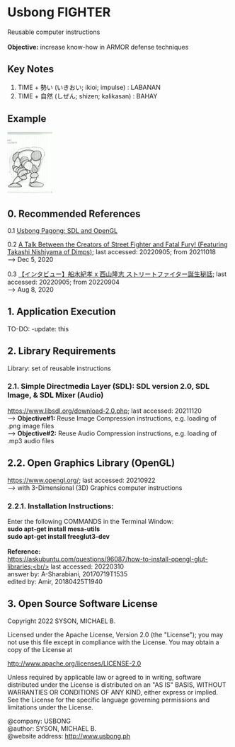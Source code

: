 # Usbong FIGHTER
Reusable computer instructions<br/>
<br/>
<b>Objective:</b> increase know-how in ARMOR defense techniques

## Key Notes
1) TIME + 勢い (いきおい; ikioi; impulse) : LABANAN<br/>
2) TIME + 自然 (しぜん; shizen; kalikasan) : BAHAY

## Example 

<img src="https://github.com/usbong/FIGHTER/blob/main/notes/animation/usbongFighterPilotAndRobotAnimationV3ARMSAndLEGSNoteBounce3FramesV20220627T1607.gif" width="20%">

## 0. Recommended References
0.1 [Usbong Pagong: SDL and OpenGL](https://github.com/usbong/pagong/)

0.2 [A Talk Between the Creators of Street Fighter and Fatal Fury! (Featuring Takashi Nishiyama of Dimps)](https://www.youtube.com/watch?v=GMp5x7-FAiU); last accessed: 20220905; from 20211018<br/>
--> Dec 5, 2020

0.3 [【インタビュー】船水紀孝 x 西山隆志 ストリートファイター誕生秘話](https://www.youtube.com/watch?v=FsHKQQGsrLI); last accessed: 20220905; from 20220904<br/>
--> Aug 8, 2020

## 1. Application Execution
TO-DO: -update: this

## 2. Library Requirements
Library: set of reusable instructions

### 2.1. Simple Directmedia Layer (SDL): SDL version 2.0, SDL Image, & SDL Mixer (Audio)
https://www.libsdl.org/download-2.0.php; last accessed: 20211120<br/>
--> <b>Objective#1:</b> Reuse Image Compression instructions, e.g. loading of .png image files<br/>
--> <b>Objective#2:</b> Reuse Audio Compression instructions, e.g. loading of .mp3 audio files  

## 2.2. Open Graphics Library (OpenGL)
https://www.opengl.org/; last accessed: 20210922<br/>
--> with 3-Dimensional (3D) Graphics computer instructions

### 2.2.1. Installation Instructions:
Enter the following COMMANDS in the Terminal Window:<br/>
<b>sudo apt-get install mesa-utils</b><br/>
<b>sudo apt-get install freeglut3-dev</b><br/>
<br/>
<b>Reference:</b><br/>
https://askubuntu.com/questions/96087/how-to-install-opengl-glut-libraries;<br/>
last accessed: 20220310<br/>
answer by: A-Sharabiani, 20170719T1535<br/>
edited by: Amir, 20180425T1940<br/>

## 3. Open Source Software License
Copyright 2022 SYSON, MICHAEL B.

Licensed under the Apache License, Version 2.0 (the "License"); you may not use this file except in compliance with the License. You may obtain a copy of the License at

   http://www.apache.org/licenses/LICENSE-2.0
  
Unless required by applicable law or agreed to in writing, software distributed under the License is distributed on an "AS IS" BASIS, WITHOUT WARRANTIES OR CONDITIONS OF ANY KIND, either express or implied. See the License for the specific language governing permissions and limitations under the License.

@company: USBONG<br/>
@author: SYSON, MICHAEL B.<br/>
@website address: http://www.usbong.ph<br/>
